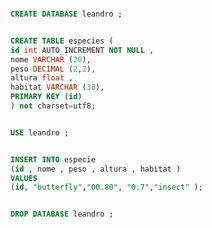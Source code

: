 ```sql 

CREATE DATABASE leandro ; 

``` 

```sql 

CREATE TABLE especies ( 
id int AUTO_INCREMENT NOT NULL ,
nome VARCHAR (20),
peso DECIMAL (2,2),
altura float , 
habitat VARCHAR (30),
PRIMARY KEY (id) 
) not charset=utf8;

``` 
```sql 

USE leandro ; 

``` 

```sql 

INSERT INTO especie 
(id , nome , peso , altura , habitat ) 
VALUES
(id, "butterfly","00.80", "0.7","insect" );

``` 

```sql

DROP DATABASE leandro ;

``` 

